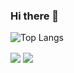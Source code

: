 ### Hi there 👋

![Top Langs](https://github-readme-stats.vercel.app/api/top-langs/?username=dbrrt&theme=blueberry&layout=compact)

<img align="center" src="https://github-readme-stats.vercel.app/api?username=dbrrt&show_icons=true&count_private=true&hide=stars&include_all_commits=true&theme=blueberry&show_icons=true" />

<img align="center" src="https://github-readme-stats.vercel.app/api/wakatime?username=f55940d3-29a7-416c-a624-734033b6e060&theme=blueberry" />
